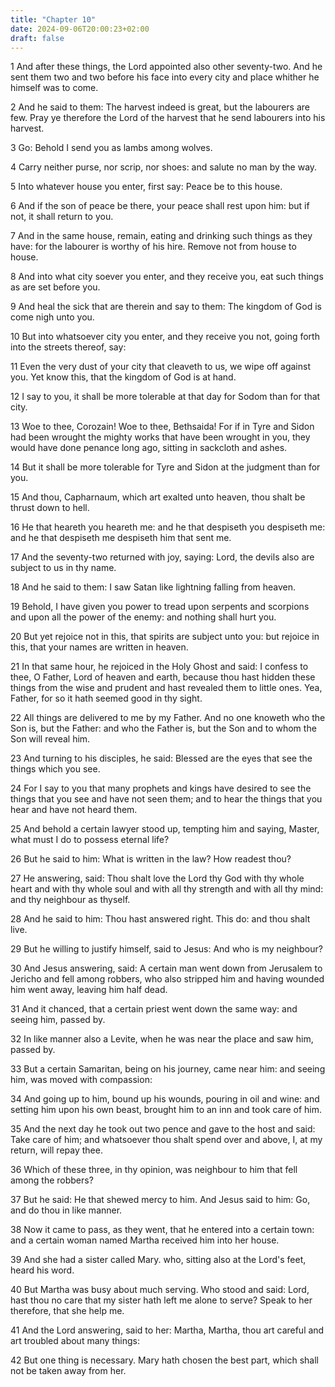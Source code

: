 ```yaml
---
title: "Chapter 10"
date: 2024-09-06T20:00:23+02:00
draft: false
---
```



1 And after these things, the Lord appointed also other seventy-two. And he sent them two and two before his face into every city and place whither he himself was to come.

2 And he said to them: The harvest indeed is great, but the labourers are few. Pray ye therefore the Lord of the harvest that he send labourers into his harvest.

3 Go: Behold I send you as lambs among wolves.

4 Carry neither purse, nor scrip, nor shoes: and salute no man by the way.

5 Into whatever house you enter, first say: Peace be to this house.

6 And if the son of peace be there, your peace shall rest upon him: but if not, it shall return to you.

7 And in the same house, remain, eating and drinking such things as they have: for the labourer is worthy of his hire. Remove not from house to house.

8 And into what city soever you enter, and they receive you, eat such things as are set before you.

9 And heal the sick that are therein and say to them: The kingdom of God is come nigh unto you.

10 But into whatsoever city you enter, and they receive you not, going forth into the streets thereof, say:

11 Even the very dust of your city that cleaveth to us, we wipe off against you. Yet know this, that the kingdom of God is at hand.

12 I say to you, it shall be more tolerable at that day for Sodom than for that city.

13 Woe to thee, Corozain! Woe to thee, Bethsaida! For if in Tyre and Sidon had been wrought the mighty works that have been wrought in you, they would have done penance long ago, sitting in sackcloth and ashes.

14 But it shall be more tolerable for Tyre and Sidon at the judgment than for you.

15 And thou, Capharnaum, which art exalted unto heaven, thou shalt be thrust down to hell.

16 He that heareth you heareth me: and he that despiseth you despiseth me: and he that despiseth me despiseth him that sent me.

17 And the seventy-two returned with joy, saying: Lord, the devils also are subject to us in thy name.

18 And he said to them: I saw Satan like lightning falling from heaven.

19 Behold, I have given you power to tread upon serpents and scorpions and upon all the power of the enemy: and nothing shall hurt you.

20 But yet rejoice not in this, that spirits are subject unto you: but rejoice in this, that your names are written in heaven.

21 In that same hour, he rejoiced in the Holy Ghost and said: I confess to thee, O Father, Lord of heaven and earth, because thou hast hidden these things from the wise and prudent and hast revealed them to little ones. Yea, Father, for so it hath seemed good in thy sight.

22 All things are delivered to me by my Father. And no one knoweth who the Son is, but the Father: and who the Father is, but the Son and to whom the Son will reveal him.

23 And turning to his disciples, he said: Blessed are the eyes that see the things which you see.

24 For I say to you that many prophets and kings have desired to see the things that you see and have not seen them; and to hear the things that you hear and have not heard them.

25 And behold a certain lawyer stood up, tempting him and saying, Master, what must I do to possess eternal life?

26 But he said to him: What is written in the law? How readest thou?

27 He answering, said: Thou shalt love the Lord thy God with thy whole heart and with thy whole soul and with all thy strength and with all thy mind: and thy neighbour as thyself.

28 And he said to him: Thou hast answered right. This do: and thou shalt live.

29 But he willing to justify himself, said to Jesus: And who is my neighbour?

30 And Jesus answering, said: A certain man went down from Jerusalem to Jericho and fell among robbers, who also stripped him and having wounded him went away, leaving him half dead.

31 And it chanced, that a certain priest went down the same way: and seeing him, passed by.

32 In like manner also a Levite, when he was near the place and saw him, passed by.

33 But a certain Samaritan, being on his journey, came near him: and seeing him, was moved with compassion:

34 And going up to him, bound up his wounds, pouring in oil and wine: and setting him upon his own beast, brought him to an inn and took care of him.

35 And the next day he took out two pence and gave to the host and said: Take care of him; and whatsoever thou shalt spend over and above, I, at my return, will repay thee.

36 Which of these three, in thy opinion, was neighbour to him that fell among the robbers?

37 But he said: He that shewed mercy to him. And Jesus said to him: Go, and do thou in like manner.

38 Now it came to pass, as they went, that he entered into a certain town: and a certain woman named Martha received him into her house.

39 And she had a sister called Mary. who, sitting also at the Lord's feet, heard his word.

40 But Martha was busy about much serving. Who stood and said: Lord, hast thou no care that my sister hath left me alone to serve? Speak to her therefore, that she help me.

41 And the Lord answering, said to her: Martha, Martha, thou art careful and art troubled about many things:

42 But one thing is necessary. Mary hath chosen the best part, which shall not be taken away from her.

